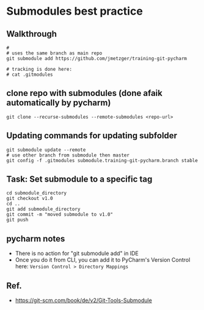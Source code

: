 # Submodules best practice 

## Walkthrough 

```
#
# uses the same branch as main repo 
git submodule add https://github.com/jmetzger/training-git-pycharm

# tracking is done here:
# cat .gitmodules 

```

## clone repo with submodules (done afaik automatically by pycharm) 

```
git clone --recurse-submodules --remote-submodules <repo-url>

```

## Updating commands for updating subfolder 

```
git submodule update --remote 
# use other branch from submodule then master 
git config -f .gitmodules submodule.training-git-pycharm.branch stable
```

## Task: Set submodule to a specific tag 

```
cd submodule_directory
git checkout v1.0
cd ..
git add submodule_directory
git commit -m "moved submodule to v1.0"
git push
```


## pycharm notes 

  * There is no action for "git submodule add" in IDE
  * Once you do it from CLI, you can add it to PyCharm's Version Control here: `Version Control > Directory Mappings`

## Ref.

  * https://git-scm.com/book/de/v2/Git-Tools-Submodule
